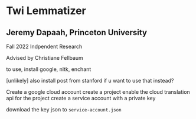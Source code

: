 # Twi Lemmatizer
## Jeremy Dapaah, Princeton University
Fall 2022 Indpendent Research

Advised by Christiane Fellbaum

to use, install google, nltk, enchant

[unlikely] also install post from stanford if u want to use that instead?

Create a google cloud account
create a project
enable the cloud translation api for the project
create a service account with a private key

download the key json to `service-account.json`
